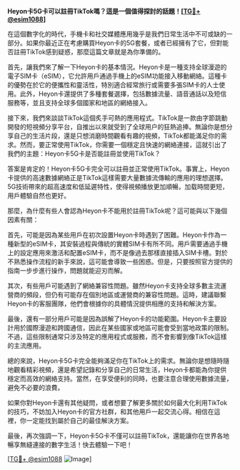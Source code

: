 **Heyon卡5G卡可以註冊TikTok嗎？這是一個值得探討的話題！[[TG💪+ @esim1088](https://t.me/s/esim1088)]**

在這個數字化的時代，手機卡和社交媒體應用幾乎是我們日常生活中不可或缺的一部分。如果你最近正在考慮購買Heyon卡的5G套餐，或者已經擁有了它，但對能否註冊TikTok感到疑惑，那麼這篇文章就是為你準備的。

首先，讓我們來了解一下Heyon卡的基本情況。Heyon卡是一種支持全球漫遊的電子SIM卡（eSIM），它允許用戶通過手機上的eSIM功能接入移動網絡。這種卡的優勢在於它的便攜性和靈活性，特別適合經常旅行或需要多張SIM卡的人士使用。此外，Heyon卡還提供了多種套餐選擇，包括數據流量、語音通話以及短信服務等，並且支持全球多個國家和地區的網絡接入。

接下來，我們來談談TikTok這個炙手可熱的應用程式。TikTok是一款由字節跳動開發的短視頻分享平台，自推出以來就受到了全球用户的狂熱追捧。無論你是想分享自己的生活片段，還是只想消磨時間觀看有趣的視頻，TikTok都能滿足你的需求。然而，要正常使用TikTok，你需要一個穩定且快速的網絡連接，這就引出了我們的主題：Heyon卡5G卡是否能註冊並使用TikTok？

答案是肯定的！Heyon卡5G卡完全可以註冊並正常使用TikTok。事實上，Heyon卡提供的高速數據網絡正是TikTok這樣需要大量數據流傳輸的應用的理想選擇。5G技術帶來的超高速度和低延遲特性，使得視頻播放更加順暢，加载時間更短，用戶體驗自然也更好。

那麼，為什麼有些人會認為Heyon卡不能用於註冊TikTok呢？這可能與以下幾個因素有關：

首先，可能是因為某些用戶在初次設置Heyon卡時遇到了困難。Heyon卡作為一種新型的eSIM卡，其安裝過程與傳統的實體SIM卡有所不同。用戶需要通過手機上的設定應用來激活和配置eSIM卡，而不是像過去那樣直接插入SIM卡槽。對於不熟悉操作流程的新手來說，這可能會導致一些困惑。但是，只要按照官方提供的指南一步步進行操作，問題就能迎刃而解。

其次，有些用戶可能遇到了網絡兼容性問題。雖然Heyon卡支持全球多數主流運營商的頻段，但仍有可能存在個別地區或運營商的兼容性問題。這時，建議聯繫Heyon卡的客服團隊，他們會根據你的具體情況提供相應的支持和解決方案。

最後，還有一部分用戶可能是因為誤解了Heyon卡的功能範圍。Heyon卡主要設計用於國際漫遊和跨國通信，因此在某些國家或地區可能會受到當地政策的限制。不過，這些限制通常只涉及特定的應用程式或服務，而不會影響到像TikTok這樣的主流應用。

總的來說，Heyon卡5G卡完全能夠滿足你在TikTok上的需求。無論你是想隨時隨地觀看精彩視頻，還是希望記錄和分享自己的日常生活，Heyon卡都能為你提供穩定而高效的網絡支持。當然，在享受便利的同時，也要注意合理使用數據流量，避免不必要的浪費。

如果你對Heyon卡還有其他疑問，或者想要了解更多關於如何最大化利用TikTok的技巧，不妨加入Heyon卡的官方社群，和其他用戶一起交流心得。相信在這裡，你一定能找到屬於自己的最佳解決方案。

最後，再次強調一下，Heyon卡5G卡不僅可以註冊TikTok，還能讓你在世界各地暢享無縫連接的數字生活！快去體驗一下吧！

[[TG💪+ @esim1088](https://t.me/s/esim1088) ![Image](https://i.postimg.cc/4NQfJmqS/Snipaste-2025-05-13-00-14-12.png)]